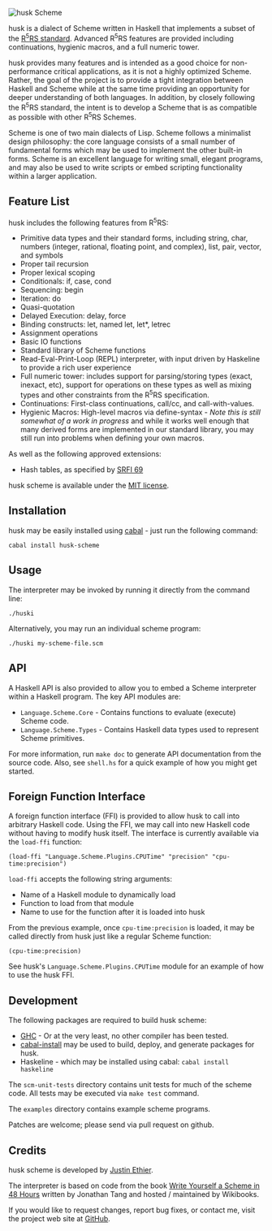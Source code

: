 ![husk Scheme](https://github.com/justinethier/husk-scheme/raw/master/docs/husk-scheme.png)

husk is a dialect of Scheme written in Haskell that implements a subset of the [R<sup>5</sup>RS standard](http://www.schemers.org/Documents/Standards/R5RS/HTML/). Advanced R<sup>5</sup>RS features are provided including continuations, hygienic  macros, and a full numeric tower.

husk provides many features and is intended as a good choice for non-performance critical applications, as it is not a highly optimized Scheme. Rather, the goal of the project is to provide a tight integration between Haskell and Scheme while at the same time providing an opportunity for deeper understanding of both languages. In addition, by closely following the R<sup>5</sup>RS standard, the intent is to develop a Scheme that is as compatible as possible with other R<sup>5</sup>RS Schemes.

Scheme is one of two main dialects of Lisp. Scheme follows a minimalist design philosophy: the core language consists of a small number of fundamental forms which may be used to implement the other built-in forms. Scheme is an excellent language for writing small, elegant programs, and may also be used to write scripts or embed scripting functionality within a larger application.

Feature List
------------
husk includes the following features from R<sup>5</sup>RS:

- Primitive data types and their standard forms, including string, char, numbers (integer, rational, floating point, and complex), list, pair, vector, and symbols
- Proper tail recursion
- Proper lexical scoping
- Conditionals: if, case, cond
- Sequencing: begin
- Iteration: do
- Quasi-quotation
- Delayed Execution: delay, force
- Binding constructs: let, named let, let*, letrec
- Assignment operations
- Basic IO functions
- Standard library of Scheme functions
- Read-Eval-Print-Loop (REPL) interpreter, with input driven by Haskeline to provide a rich user experience
- Full numeric tower: includes support for parsing/storing types (exact, inexact, etc), support for operations on these types as well as mixing types and other constraints from the R<sup>5</sup>RS specification.
- Continuations: First-class continuations, call/cc, and call-with-values.
- Hygienic Macros: High-level macros via define-syntax - *Note this is still somewhat of a work in progress* and while it works well enough that many derived forms are implemented in our standard library, you may still run into problems when defining your own macros.

As well as the following approved extensions:

- Hash tables, as specified by [SRFI 69](http://srfi.schemers.org/srfi-69/srfi-69.html)

husk scheme is available under the [MIT license](http://www.opensource.org/licenses/mit-license.php).

Installation
------------
husk may be easily installed using [cabal](http://www.haskell.org/cabal/) - just run the following command:

    cabal install husk-scheme

Usage
-----

The interpreter may be invoked by running it directly from the command line:

    ./huski

Alternatively, you may run an individual scheme program:

    ./huski my-scheme-file.scm

API
---

A Haskell API is also provided to allow you to embed a Scheme interpreter within a Haskell program. The key API modules are:

- `Language.Scheme.Core` - Contains functions to evaluate (execute) Scheme code.
- `Language.Scheme.Types` - Contains Haskell data types used to represent Scheme primitives.

For more information, run `make doc` to generate API documentation from the source code. Also, see `shell.hs` for a quick example of how you might get started.

Foreign Function Interface
--------------------------

A foreign function interface (FFI) is provided to allow husk to call into arbitrary Haskell code. Using the FFI, we may call into new Haskell code without having to modify husk itself. The interface is currently available via the `load-ffi` function:

    (load-ffi "Language.Scheme.Plugins.CPUTime" "precision" "cpu-time:precision")

`load-ffi` accepts the following string arguments:

- Name of a Haskell module to dynamically load
- Function to load from that module
- Name to use for the function after it is loaded into husk

From the previous example, once `cpu-time:precision` is loaded, it may be called directly from husk just like a regular Scheme function:

    (cpu-time:precision)

See husk's `Language.Scheme.Plugins.CPUTime` module for an example of how to use the husk FFI.

Development
-----------

The following packages are required to build husk scheme:

- [GHC](http://www.haskell.org/ghc/) - Or at the very least, no other compiler has been tested.
- [cabal-install](http://hackage.haskell.org/trac/hackage/wiki/CabalInstall) may be used to build, deploy, and generate packages for husk.
- Haskeline - which may be installed using cabal: `cabal install haskeline`

The `scm-unit-tests` directory contains unit tests for much of the scheme code. All tests may be executed via `make test` command.

The `examples` directory contains example scheme programs.

Patches are welcome; please send via pull request on github.

Credits
-------

husk scheme is developed by [Justin Ethier](http://github.com/justinethier).

The interpreter is based on code from the book [Write Yourself a Scheme in 48 Hours](http://en.wikibooks.org/wiki/Write_Yourself_a_Scheme_in_48_Hours) written by Jonathan Tang and hosted / maintained by Wikibooks.

If you would like to request changes, report bug fixes, or contact me, visit the project web site at [GitHub](http://github.com/justinethier/husk-scheme).

